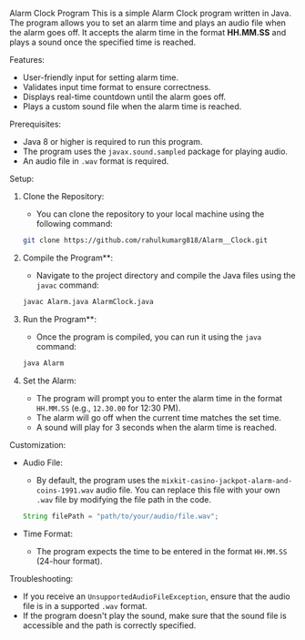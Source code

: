 Alarm Clock Program
This is a simple Alarm Clock program written in Java. The program allows you to set an alarm time and plays an audio file when the alarm goes off. It accepts the alarm time in the format **HH.MM.SS** and plays a sound once the specified time is reached.

Features:
- User-friendly input for setting alarm time.
- Validates input time format to ensure correctness.
- Displays real-time countdown until the alarm goes off.
- Plays a custom sound file when the alarm time is reached.

Prerequisites:
- Java 8 or higher is required to run this program.
- The program uses the `javax.sound.sampled` package for playing audio.
- An audio file in `.wav` format is required.

Setup:

1. Clone the Repository:
   - You can clone the repository to your local machine using the following command:
   
   ```bash
   git clone https://github.com/rahulkumarg818/Alarm__Clock.git
   ```

2. Compile the Program**:
   - Navigate to the project directory and compile the Java files using the `javac` command:

   ```bash
   javac Alarm.java AlarmClock.java
   ```

3. Run the Program**:
   - Once the program is compiled, you can run it using the `java` command:

   ```bash
   java Alarm
   ```

4. Set the Alarm:
   - The program will prompt you to enter the alarm time in the format `HH.MM.SS` (e.g., `12.30.00` for 12:30 PM).
   - The alarm will go off when the current time matches the set time.
   - A sound will play for 3 seconds when the alarm time is reached.

Customization:
- Audio File:
  - By default, the program uses the `mixkit-casino-jackpot-alarm-and-coins-1991.wav` audio file. You can replace this file with your own `.wav` file by modifying the file path in the code.
  
  ```java
  String filePath = "path/to/your/audio/file.wav";
  ```

- Time Format:
  - The program expects the time to be entered in the format `HH.MM.SS` (24-hour format).
  
 Troubleshooting:
- If you receive an `UnsupportedAudioFileException`, ensure that the audio file is in a supported `.wav` format.
- If the program doesn't play the sound, make sure that the sound file is accessible and the path is correctly specified.

